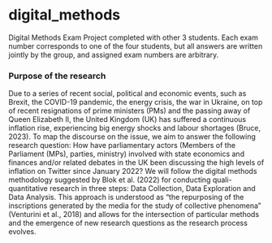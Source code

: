# digital_methods

Digital Methods Exam Project completed with other 3 students. Each exam number corresponds to one of the four students, but all answers are written jointly by the group, and assigned exam numbers are arbitrary.

### Purpose of the research

Due to a series of recent social, political and economic events, such as Brexit, the
COVID-19 pandemic, the energy crisis, the war in Ukraine, on top of recent resignations of
prime ministers (PMs) and the passing away of Queen Elizabeth II, the United Kingdom
(UK) has suffered a continuous inflation rise, experiencing big energy shocks and labour
shortages (Bruce, 2023). To map the discourse on the issue, we aim to answer the following
research question: How have parliamentary actors (Members of the Parliament (MPs),
parties, ministry) involved with state economics and finances and/or related debates in the
UK been discussing the high levels of inflation on Twitter since January 2022?
We will follow the digital methods methodology suggested by Blok et al. (2022) for
conducting quali-quantitative research in three steps: Data Collection, Data Exploration and
Data Analysis. This approach is understood as “the repurposing of the inscriptions generated
by the media for the study of collective phenomena” (Venturini et al., 2018) and allows for
the intersection of particular methods and the emergence of new research questions as the
research process evolves.
